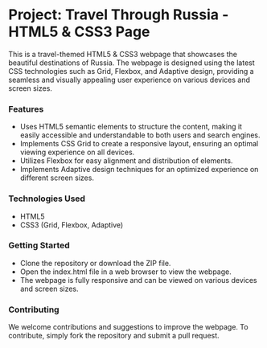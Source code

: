 # Project: Travel Through Russia - HTML5 & CSS3 Page
This is a travel-themed HTML5 & CSS3 webpage that showcases the beautiful destinations of Russia. The webpage is designed using the latest CSS technologies such as Grid, Flexbox, and Adaptive design, providing a seamless and visually appealing user experience on various devices and screen sizes.

### Features
* Uses HTML5 semantic elements to structure the content, making it easily accessible and understandable to both users and search engines.
* Implements CSS Grid to create a responsive layout, ensuring an optimal viewing experience on all devices.
* Utilizes Flexbox for easy alignment and distribution of elements.
* Implements Adaptive design techniques for an optimized experience on different screen sizes.


### Technologies Used

* HTML5
* CSS3 (Grid, Flexbox, Adaptive)

### Getting Started
* Clone the repository or download the ZIP file.
* Open the index.html file in a web browser to view the webpage.
* The webpage is fully responsive and can be viewed on various devices and screen sizes.

### Contributing
We welcome contributions and suggestions to improve the webpage. To contribute, simply fork the repository and submit a pull request.